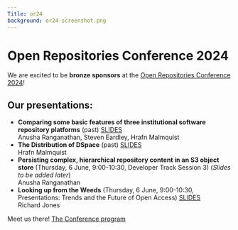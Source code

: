 ```yaml
---
Title: or24
background: or24-screenshot.png
---
```


# Open Repositories Conference 2024

We are excited to be **bronze sponsors** at the [Open Repositories Conference 2024](https://or2024.openrepositories.org/)!

## Our presentations:

* **Comparing some basic features of three institutional software repository platforms** (past) [SLIDES]({static}/assets/repositories.pdf)   
  Anusha Ranganathan, Steven Eardley, Hrafn Malmquist
* **The Distribution of DSpace** (past) [SLIDES]({static}/assets/DSpace.pdf)    
  Hrafn Malmquist
* **Persisting complex, hierarchical repository content in an S3 object store** (Thursday, 6 June, 9:00-10:30, Developer Track Session 3) (_Slides to be added later_)  
  Anusha Ranganathan
* **Looking up from the Weeds** (Thursday, 6 June, 9:00-10:30, Presentations: Trends and the Future of Open Access) [SLIDES]({static}/assets/Weeds.pdf)   
  Richard Jones

Meet us there! [The Conference program](https://www.conftool.net/or2024/sessions.php)
